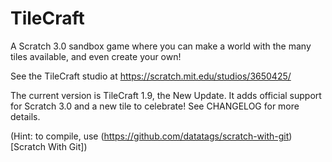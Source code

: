 # TileCraft
A Scratch 3.0 sandbox game where you can make a world with the many tiles available, and even create your own!

See the TileCraft studio at https://scratch.mit.edu/studios/3650425/

The current version is TileCraft 1.9, the New Update.  It adds official support for Scratch 3.0 and a new tile to celebrate!
See CHANGELOG for more details.

(Hint: to compile, use (https://github.com/datatags/scratch-with-git)[Scratch With Git])
